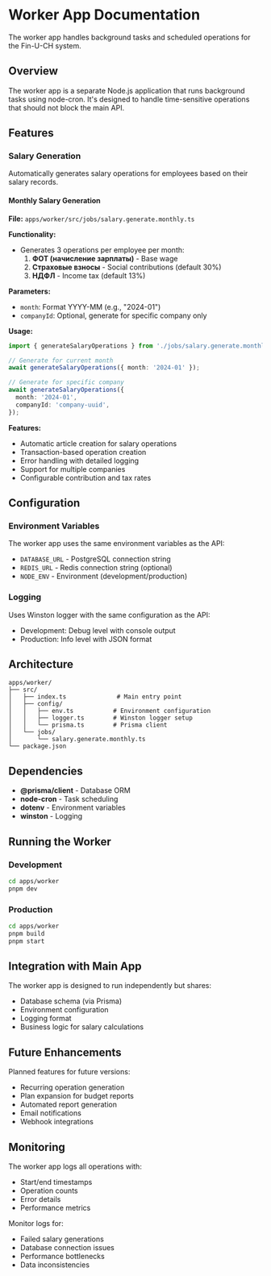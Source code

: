 # Worker App Documentation

The worker app handles background tasks and scheduled operations for the Fin-U-CH system.

## Overview

The worker app is a separate Node.js application that runs background tasks using node-cron. It's designed to handle time-sensitive operations that should not block the main API.

## Features

### Salary Generation

Automatically generates salary operations for employees based on their salary records.

#### Monthly Salary Generation

**File:** `apps/worker/src/jobs/salary.generate.monthly.ts`

**Functionality:**

- Generates 3 operations per employee per month:
  1. **ФОТ (начисление зарплаты)** - Base wage
  2. **Страховые взносы** - Social contributions (default 30%)
  3. **НДФЛ** - Income tax (default 13%)

**Parameters:**

- `month`: Format YYYY-MM (e.g., "2024-01")
- `companyId`: Optional, generate for specific company only

**Usage:**

```typescript
import { generateSalaryOperations } from './jobs/salary.generate.monthly';

// Generate for current month
await generateSalaryOperations({ month: '2024-01' });

// Generate for specific company
await generateSalaryOperations({
  month: '2024-01',
  companyId: 'company-uuid',
});
```

**Features:**

- Automatic article creation for salary operations
- Transaction-based operation creation
- Error handling with detailed logging
- Support for multiple companies
- Configurable contribution and tax rates

## Configuration

### Environment Variables

The worker app uses the same environment variables as the API:

- `DATABASE_URL` - PostgreSQL connection string
- `REDIS_URL` - Redis connection string (optional)
- `NODE_ENV` - Environment (development/production)

### Logging

Uses Winston logger with the same configuration as the API:

- Development: Debug level with console output
- Production: Info level with JSON format

## Architecture

```
apps/worker/
├── src/
│   ├── index.ts              # Main entry point
│   ├── config/
│   │   ├── env.ts           # Environment configuration
│   │   ├── logger.ts        # Winston logger setup
│   │   └── prisma.ts        # Prisma client
│   └── jobs/
│       └── salary.generate.monthly.ts
└── package.json
```

## Dependencies

- **@prisma/client** - Database ORM
- **node-cron** - Task scheduling
- **dotenv** - Environment variables
- **winston** - Logging

## Running the Worker

### Development

```bash
cd apps/worker
pnpm dev
```

### Production

```bash
cd apps/worker
pnpm build
pnpm start
```

## Integration with Main App

The worker app is designed to run independently but shares:

- Database schema (via Prisma)
- Environment configuration
- Logging format
- Business logic for salary calculations

## Future Enhancements

Planned features for future versions:

- Recurring operation generation
- Plan expansion for budget reports
- Automated report generation
- Email notifications
- Webhook integrations

## Monitoring

The worker app logs all operations with:

- Start/end timestamps
- Operation counts
- Error details
- Performance metrics

Monitor logs for:

- Failed salary generations
- Database connection issues
- Performance bottlenecks
- Data inconsistencies
